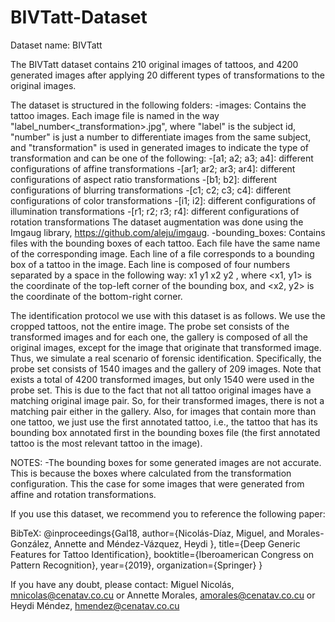 # BIVTatt-Dataset

Dataset name: BIVTatt

The BIVTatt dataset contains 210 original images of tattoos, and 4200 generated images after applying 20 different types of transformations to the original images.

The dataset is structured in the following folders:
-images: Contains the tattoo images. Each image file is named in the way "label_number<_transformation>.jpg", where "label" is the subject id, "number" is just a number to differentiate images from the same subject, and "transformation" is used in generated images to indicate the type of transformation and can be one of the following:
	-[a1; a2; a3; a4]: different configurations of affine transformations
	-[ar1; ar2; ar3; ar4]: different configurations of aspect ratio transformations
	-[b1; b2]: different configurations of blurring transformations
	-[c1; c2; c3; c4]: different configurations of color transformations
	-[i1; i2]: different configurations of illumination transformations
	-[r1; r2; r3; r4]: different configurations of rotation transformations
The dataset augmentation was done using the Imgaug library, https://github.com/aleju/imgaug.
-bounding_boxes: Contains files with the bounding boxes of each tattoo. Each file have the same name of the corresponding image. Each line of a file corresponds to a bounding box of a tattoo in the image. Each line is composed of four numbers separated by a space in the following way:
x1 y1 x2 y2
, where <x1, y1> is the coordinate of the top-left corner of the bounding box, and <x2, y2> is the coordinate of the bottom-right corner.

The identification protocol we use with this dataset is as follows. We use the cropped tattoos, not the entire image. The probe set consists of the transformed images and for each one, the gallery is composed of all the original images, except for the image that originate that transformed image. Thus, we simulate a real scenario of forensic identification. Specifically, the probe set consists of 1540 images and the gallery of 209 images. Note that exists a total of 4200 transformed images, but only 1540 were used in the probe set. This is due to the fact that not all tattoo original images have a matching original image pair. So, for their transformed images, there is not a matching pair either in the gallery. Also, for images that contain more than one tattoo, we just use the first annotated tattoo, i.e., the tattoo that has its bounding box annotated first in the bounding boxes file (the first annotated tattoo is the most relevant tattoo in the image).

NOTES:
-The bounding boxes for some generated images are not accurate. This is because the boxes where calculated from the transformation configuration. This the case for some images that were generated from affine and rotation transformations.

If you use this dataset, we recommend you to reference the following paper:

BibTeX:
@inproceedings{Gal18,
author={Nicolás-Díaz, Miguel, and Morales-González, Annette and Méndez-Vázquez, Heydi },
title={Deep Generic Features for Tattoo Identification},
booktitle={Iberoamerican Congress on Pattern Recognition},
year={2019},
organization={Springer}
}

If you have any doubt, please contact:
Miguel Nicolás, mnicolas@cenatav.co.cu
or
Annette Morales, amorales@cenatav.co.cu
or
Heydi Méndez, hmendez@cenatav.co.cu
